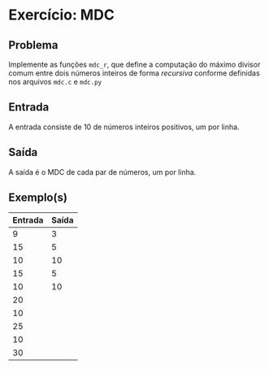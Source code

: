 Exercício: MDC
==============


Problema
--------

Implemente as funções `mdc_r`, que define a computação do máximo divisor comum entre dois números inteiros de forma _recursiva_ conforme definidas nos arquivos `mdc.c` e `mdc.py`


Entrada
-------

A entrada consiste de 10 de números inteiros positivos, um por linha.


Saída
-----

A saída é o MDC de cada par de números, um por linha.


Exemplo(s)
----------

| Entrada | Saída |
|---------|-------|
| 9 	  | 3 	  |
| 15	  | 5 	  |
| 10	  | 10	  |
| 15	  | 5 	  |
| 10	  | 10	  |
| 20	  |   	  |
| 10	  |   	  |
| 25	  |   	  |
| 10	  |   	  |
| 30	  |   	  |
